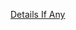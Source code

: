 [Details If Any](https://github.com/deathbybandaid/piholeparser/blob/master/RecentRunLogs/parsingscripts/ROListEasyList.md)

